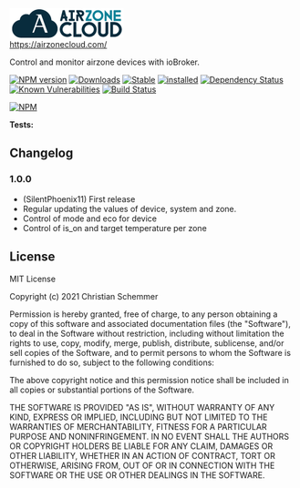 ![Logo](admin/Airzone.png)<br>
https://airzonecloud.com/

Control and monitor airzone devices with ioBroker.

[![NPM version](http://img.shields.io/npm/v/iobroker.airzone.svg)](https://www.npmjs.com/package/iobroker.airzone)
[![Downloads](https://img.shields.io/npm/dm/iobroker.airzone.svg)](https://www.npmjs.com/package/iobroker.airzone)
[![Stable](http://iobroker.live/badges/airzone-stable.svg)](http://iobroker.live/badges/airzone-stable.svg)
[![installed](http://iobroker.live/badges/airzone-installed.svg)](http://iobroker.live/badges/airzone-installed.svg)
[![Dependency Status](https://img.shields.io/david/SilentPhoenix11/iobroker.airzone.svg)](https://david-dm.org/SilentPhoenix11/iobroker.airzone)
[![Known Vulnerabilities](https://snyk.io/test/github/SilentPhoenix11/ioBroker.airzone/badge.svg)](https://snyk.io/test/github/SilentPhoenix11/ioBroker.airzone)
[![Build Status](https://travis-ci.com/SilentPhoenix11/ioBroker.airzone.svg?branch=master)](https://travis-ci.com/github/SilentPhoenix11/ioBroker.airzone)

[![NPM](https://nodei.co/npm/iobroker.airzone.png?downloads=true)](https://nodei.co/npm/iobroker.airzone/)

**Tests:** 

## Changelog
### 1.0.0
* (SilentPhoenix11) First release
* Regular updating the values of device, system and zone.
* Control of mode and eco for device
* Control of is_on and target temperature per zone

## License
MIT License<br>

Copyright (c) 2021 Christian Schemmer <br>

Permission is hereby granted, free of charge, to any person obtaining a copy
of this software and associated documentation files (the "Software"), to deal
in the Software without restriction, including without limitation the rights
to use, copy, modify, merge, publish, distribute, sublicense, and/or sell
copies of the Software, and to permit persons to whom the Software is
furnished to do so, subject to the following conditions:

The above copyright notice and this permission notice shall be included in all
copies or substantial portions of the Software.

THE SOFTWARE IS PROVIDED "AS IS", WITHOUT WARRANTY OF ANY KIND, EXPRESS OR
IMPLIED, INCLUDING BUT NOT LIMITED TO THE WARRANTIES OF MERCHANTABILITY,
FITNESS FOR A PARTICULAR PURPOSE AND NONINFRINGEMENT. IN NO EVENT SHALL THE
AUTHORS OR COPYRIGHT HOLDERS BE LIABLE FOR ANY CLAIM, DAMAGES OR OTHER
LIABILITY, WHETHER IN AN ACTION OF CONTRACT, TORT OR OTHERWISE, ARISING FROM,
OUT OF OR IN CONNECTION WITH THE SOFTWARE OR THE USE OR OTHER DEALINGS IN THE
SOFTWARE.
